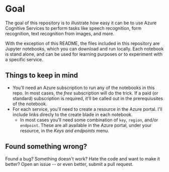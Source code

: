 # Goal

The goal of this repository is to illustrate how easy it can be to use Azure Cognitive Services to perform tasks like speech recognition, form recognition, text recognition from images, and more. 

With the exception of this README, the files included in this repository are Jupyter notebooks, which you can download and run locally. Each notebook is stand alone, and can be used for learning purposes or to experiment with a specific service. 

## Things to keep in mind

* You'll need an Azure subscription to run any of the notebooks in this repo. In most cases, the *free* subscription will do the trick. If a paid (or standard) subscription is required, it'll be called out in the prerequiusites of the notebook.
* For each service, you'll need to create a resource in the Azure portal. I'll include links direcly to the create blade in each notebook.
  * In most cases you'll need some combination of `key`, `region`, and/or `endpoint`. These are all available in the Azure portal, under your resource, in the *Keys and endpoints* menu.

## Found something wrong?

Found a bug? Something doesn't work? Hate the code and want to make it better? Open an issue -- or even better, submit a pull request.
